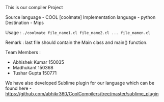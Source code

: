 This is our compiler Project

Source language - COOL [coolmate]
Implementation language - python
Destination - Mips

Usage : 
	```./coolmate file_name1.cl file_name2.cl ... file_namen.cl```

Remark : last file should contain the Main class and main() function.

Team Members : 
 + Abhishek Kumar	150035 
 + Madhukant		150368
 + Tushar Gupta		150771

We have also developed Sublime plugin for our language which can be found here - https://github.com/abhikr360/CoolCompilers/tree/master/sublime_plugin
